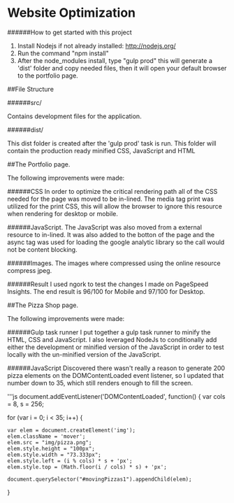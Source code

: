 # Website Optimization

######How to get started with this project
1. Install Nodejs if not already installed: http://nodejs.org/
2. Run the command "npm install"
3. After the node_modules install, type "gulp prod" this will generate a 'dist' folder and copy needed files, then it will open your default browser to the portfolio page.

##File Structure

######src/

Contains development files for the application.

######dist/

This dist folder is created after the 'gulp prod' task is run. This folder will contain the production ready minified CSS, JavaScript and HTML

##The Portfolio page.

The following improvements were made:

######CSS
In order to optimize the critical rendering path all of the CSS needed for the page was moved to be in-lined. The media tag print was utilized for the print CSS, this will allow the browser to ignore this resource when
rendering for desktop or mobile.

######JavaScript.
The JavaScript was also moved from a external resource to in-lined. It was also added to the botton of the page and the async tag was used for loading the google analytic library so the call would not be content blocking.

######Images.
The images where compressed using the online resource compress jpeg.

######Result
I used ngork to test the changes I made on PageSpeed Insights.
The end result is 96/100 for Mobile and 97/100 for Desktop.

##The Pizza Shop page.

The following improvements were made:

######Gulp task runner
I put together a gulp task runner to minify the HTML, CSS and JavaScript. I also leveraged NodeJs to conditionally add either the development or minified version of the JavaScript in order to test locally
with the un-minified version of the JavaScript.

######JavaScript
Discovered there wasn't really a reason to generate 200 pizza elements on the DOMContentLoaded event listener, so I updated that number down to 35, which still renders enough to fill the screen.

'''js
document.addEventListener('DOMContentLoaded', function() {
  var cols = 8, s = 256;

  for (var i = 0; i < 35; i++) {

    var elem = document.createElement('img');
    elem.className = 'mover';
    elem.src = "img/pizza.png";
    elem.style.height = "100px";
    elem.style.width = "73.333px";
    elem.style.left = (i % cols) * s + 'px';
    elem.style.top = (Math.floor(i / cols) * s) + 'px';

    document.querySelector("#movingPizzas1").appendChild(elem);
  }
```